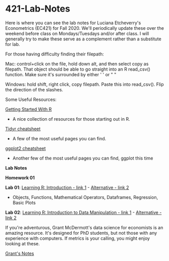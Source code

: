 # 421-Lab-Notes

Here is where you can see the lab notes for Luciana Etcheverry's Econometrics (EC421) for Fall 2020. We'll periodically update these over the weekend before class on Mondays/Tuesdays and/or after class. I will generally try to make these serve as a complement rather than a substitute for lab.

For those having difficulty finding their filepath: 

Mac: control+click on the file, hold down alt, and then select copy as filepath. That object should be able to go straight into an R read_csv() function. Make sure it's surrounded by either ' ' or " "

Windows: hold shift, right click, copy filepath. Paste this into read_csv(). Flip the direction of the slashes.

Some Useful Resources:

[Getting Started With R](https://support.rstudio.com/hc/en-us/articles/201141096-Getting-Started-with-R) 
- A nice collection of resources for those starting out in R.

[Tidyr cheatsheet](https://github.com/rstudio/cheatsheets/blob/master/data-import.pdf) 
- A few of the most useful pages you can find.

[ggplot2 cheatsheet](https://www.rstudio.com/wp-content/uploads/2015/03/ggplot2-cheatsheet.pdf)
- Another few of the most useful pages you can find, ggplot this time

**Lab Notes**

**Homework 01**


**Lab 01**: [Learning R: Introduction - link 1](https://github.com/ajdickinson/EC-421---Fall-2020/blob/main/Lab_01/Lab_01.md) - [Alternative - link 2](https://rpubs.com/adick/673441)
- Objects, Functions, Mathematical Operators, Dataframes, Regression, Basic Plots

**Lab 02**: [Learning R: Introduction to Data Manipulation - link 1](https://github.com/ajdickinson/EC-421---Fall-2020/blob/main/Lab_02/Lab_02.md) - [Alternative - link 2](https://rpubs.com/adick/673977)


If you're adventurous, Grant McDermott's data science for economists is an amazing resource. It's designed for PhD students, but not those with any experience with computers. If metrics is your calling, you might enjoy looking at these.

[Grant's Notes](https://github.com/uo-ec607/lectures)
